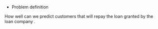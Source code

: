 * Problem definition

How well can we predict customers that will repay the loan granted by the loan company .




